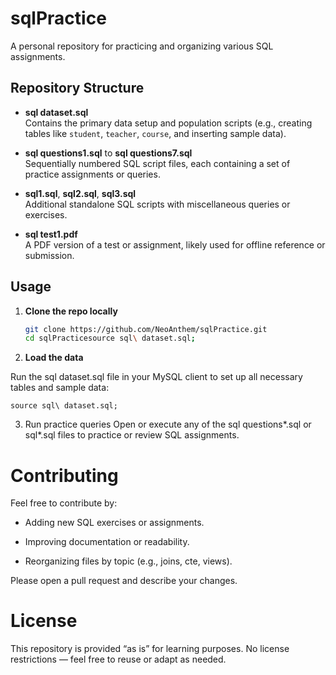 # sqlPractice

A personal repository for practicing and organizing various SQL assignments.

##  Repository Structure

- **sql dataset.sql**  
  Contains the primary data setup and population scripts (e.g., creating tables like `student`, `teacher`, `course`, and inserting sample data).

- **sql questions1.sql** to **sql questions7.sql**  
  Sequentially numbered SQL script files, each containing a set of practice assignments or queries.

- **sql1.sql**, **sql2.sql**, **sql3.sql**  
  Additional standalone SQL scripts with miscellaneous queries or exercises.

- **sql test1.pdf**  
  A PDF version of a test or assignment, likely used for offline reference or submission.

##  Usage

1. **Clone the repo locally**  
   ```bash
   git clone https://github.com/NeoAnthem/sqlPractice.git
   cd sqlPracticesource sql\ dataset.sql;
2.   **Load the data**

   Run the sql dataset.sql file in your MySQL client to set up all necessary tables and sample data:
   
    source sql\ dataset.sql;
    
3.  Run practice queries
    Open or execute any of the sql questions*.sql or sql*.sql files to practice or review SQL assignments.

# Contributing

Feel free to contribute by:

  - Adding new SQL exercises or assignments.

  - Improving documentation or readability.

  - Reorganizing files by topic (e.g., joins, cte, views).

Please open a pull request and describe your changes.

# License

This repository is provided “as is” for learning purposes. No license restrictions — feel free to reuse or adapt as needed.
